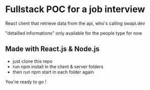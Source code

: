 

# Fullstack POC for a job interview

React client that retrieve data from the api, who's calling swapi.dev

"detailled informations" only available for the people type for now

## Made with **React.js** & **Node.js**


- just clone this repo
- run npm install in the client & server folders
- then run npm start in each folder again

You're ready to go !

